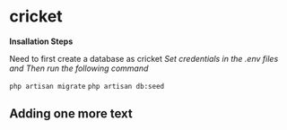 # cricket

**Insallation Steps**

Need to first create a database as cricket
_Set credentials in the .env files
and Then run the following command_

`php artisan migrate`
`php artisan db:seed`

## Adding one more text
